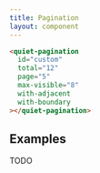 ```yaml
---
title: Pagination
layout: component
---
```


```html {.example}
<quiet-pagination 
  id="custom" 
  total="12"
  page="5" 
  max-visible="8"
  with-adjacent
  with-boundary
></quiet-pagination>
```

## Examples

TODO
